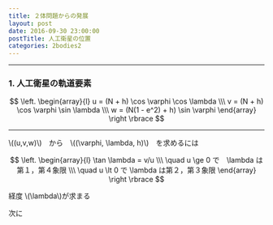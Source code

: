 ```yaml
---
title: ２体問題からの発展
layout: post
date: 2016-09-30 23:00:00
postTitle: 人工衛星の位置
categories: 2bodies2
---
```


-------

### 1. 人工衛星の軌道要素

<div id="canvas01"></div>


$$
\left.
\begin{array}{l}
u = (N + h) \cos \varphi \cos \lambda \\\
v = (N + h) \cos \varphi \sin \lambda \\\
w = (N(1 - e^2) + h) \sin \varphi
\end{array}
\right
\rbrace
$$

-------

\\((u,v,w)\\)　から　\\((\varphi, \lambda, h)\\)　を求めるには

$$
\left.
\begin{array}{l}
\tan \lambda = v/u \\\
\quad u \ge 0 で　\lambda は第１，第４象限 \\\
\quad u \lt 0 で \lambda は第２，第３象限
\end{array}
\right
\rbrace
$$

経度 \\(\lambda\\)が求まる

次に









<script src="//code.jquery.com/jquery-1.11.3.js"></script>
<script src="{{site.url}}/js/three.js"></script>
<script src="{{site.url}}/js/celestial-calc.js"></script>
<script src="https://dl.dropboxusercontent.com/u/3587259/Code/Threejs/OrbitControls.js"></script>
<script src="http://d3js.org/d3.v3.js"></script>
<script src="{{site.url}}/js/d3draws.js"></script>
<script type="text/javascript" src="http://cdn.mathjax.org/mathjax/latest/MathJax.js?config=TeX-AMS-MML_SVG"></script>
<script src="https://cdn.rawgit.com/google/code-prettify/master/loader/run_prettify.js?skin=sons-of-obsidian"></script>
<script type="text/javascript">
var $window = $(window)
  // make code pretty
  $('pre').addClass('prettyprint');
  $('pre').css({"background":"#111",
                 "font-size":"1.05em",
                    "border":"0px"}
                );
  $('code').css({"font-size":"1.05em","color":"#f00"});
  $('canvas').css({"background":"#fff"});

var height = 600,
    width  = 700;
var pi2 = Math.PI * 2;
var pi = Math.PI;
var aDegree = Math.PI / 180;
var decStep = Math.PI / 18;

function Point3d(x,y,z,label, r){
  this.x = x;
  this.y = y;
  this.z = z;
  this.label = label;
  this.r = r;
};
  // variables
  var sphereRadius = 200,
      earthRadius = 150,
      axisLength = sphereRadius * 1.3;

  // point material
  var pointMaterial = new THREE.MeshLambertMaterial( {
    color: 0xffffff
  } );
  var pointGeometry = new THREE.SphereGeometry( 4, 32, 32 );


/**
   地球上の位置
          　　　　**/

var proc1 = function(){

  // シーン追加
  var scene = new THREE.Scene();
  // カメラを追加
  var camera = new THREE.OrthographicCamera(  width / - 2, width / 2, height / 2, height / - 2, 1, 10000 );
  camera.position.y = -1000;

  // ライト追加
  var ambLight = new THREE.AmbientLight(0xffff00, 1.0);
  scene.add(ambLight);

   // renderer 追加
  var renderer = new THREE.WebGLRenderer();
  renderer.setSize( width, height );
  document.getElementById("canvas01").appendChild( renderer.domElement );
  // control追加
  controls = new THREE.OrbitControls(camera, renderer.domElement);
  
  // グループ追加
  var group = new THREE.Group();
 
   // ** Celestial Sphere ******
  var sphereGeo = new THREE.SphereGeometry( sphereRadius, 32, 32 );
  var sphereMat = new THREE.MeshLambertMaterial( {
    color: 0xffff00,
    transparent: true,
    opacity: 0.3
  } );
  // celestial sphere
  var sphere = new THREE.Mesh( sphereGeo, sphereMat );
  group.add( sphere );

  /* 
      Points 
              */

  // points data 
  var pointsData = [];

  // Origin
  pointsData.push(new Point3d( 0, 0, 0, "C" ));
  // North Pole
  pointsData.push(new Point3d( 0, 0, sphereRadius, "P" ));
  // South Pole
  pointsData.push(new Point3d( 0, 0, -sphereRadius, "P'" ));
  pointsData.push(new Point3d( sphereRadius, 0, 0, "γ" ));
/*
  // point G
  var lambda = aDegree * -30;
  var psi = aDegree * 45;
  var x = sphereRadius*Math.cos(psi);
  var y = 0;
  var z = sphereRadius*Math.sin(psi);

  var x_G = x*Math.cos(lambda) - y*Math.sin(lambda);
  var y_G = x*Math.sin(lambda) + y*Math.cos(lambda);
  var z_G = z;
  pointsData.push(new Point3d(x_G, y_G, z_G, "G"));

  // point G1
  var lambda = aDegree * -30;
  var psi = aDegree * 0;
  var x = sphereRadius*Math.cos(psi);
  var y = 0;
  var z = sphereRadius*Math.sin(psi);

  var x_G1 = x*Math.cos(lambda) - y*Math.sin(lambda);
  var y_G1 = x*Math.sin(lambda) + y*Math.cos(lambda);
  var z_G1 = z;
  pointsData.push(new Point3d(x_G1, y_G1, z_G1, null));

  // point X
  var r = sphereRadius * 1.2;
  var lambda = aDegree * 90;
  var psi = aDegree * 55;
  var x = r*Math.cos(psi);
  var y = 0;
  var z = r*Math.sin(psi);

  var x_X = x*Math.cos(lambda) - y*Math.sin(lambda);
  var y_X = x*Math.sin(lambda) + y*Math.cos(lambda);
  var z_X = z;
  pointsData.push(new Point3d(x_X, y_X, z_X, "X"));

  // point A
  var r = sphereRadius;
  var lambda = aDegree * 90;
  var psi = aDegree * 0;
  var x = r*Math.cos(psi);
  var y = 0;
  var z = r*Math.sin(psi);

  var x_A = x*Math.cos(lambda) - y*Math.sin(lambda);
  var y_A = x*Math.sin(lambda) + y*Math.cos(lambda);
  var z_A = z;
  pointsData.push(new Point3d(x_A, y_A, z_A, "A"));

  // point K
  var x_K = 0;
  var y_K = 0;
  var z_K = -60;
  pointsData.push(new Point3d(x_K, y_K, z_K, "K"));

  // point J
  var x_J = 0;
  var y_J = 40 / Math.tan(aDegree*52);
  var z_J = 0;
  pointsData.push(new Point3d(x_J, y_J, z_J, "J"));

  // point H
  var r = sphereRadius;
  var lambda = aDegree * 90;
  var psi = aDegree * 54;
  var x = r*Math.cos(psi);
  var y = 0;
  var z = r*Math.sin(psi);

  var x_H = x*Math.cos(lambda) - y*Math.sin(lambda);
  var y_H = x*Math.sin(lambda) + y*Math.cos(lambda);
  var z_H = z;
  pointsData.push(new Point3d(x_H, y_H, z_H, "H"));
*/
  //  Draw points 
  for (var i = 0; i < pointsData.length; i++) {

    var r = (pointsData[i].r==undefined)?4:pointsData[i].r;
    var pointGeometry = new THREE.SphereGeometry( r, 32, 32 );

    if (r) {

      var x = pointsData[i].x;
      var y = pointsData[i].y;
      var z = pointsData[i].z;
 
      var pointMesh = new THREE.Mesh( pointGeometry, pointMaterial );
      pointMesh.position.set(x, y, z) ; 

      group.add(pointMesh);
    }

  };

  /* *** Lines  ***** */

  // ********* 赤道 ***********
  material = new THREE.MeshLambertMaterial( {
    color: 0xff0000
  } );
  var equator = new THREE.Geometry();
    
  var theta = aDegree*0;
  var r = sphereRadius;

  for (var j=0; j<=pi2; j+=aDegree){
      var x = r*Math.cos(j);
      var y = r*Math.sin(j);
      var z = 0;//r*Math.sin(j);

      var x_e = x;
      var y_e = y * Math.cos(theta) + z * Math.sin(theta);;
      var z_e = y * Math.sin(theta) + z * Math.cos(theta);
      equator.vertices.push(
        new THREE.Vector3( x_e, y_e, z_e )
      );
  };
  var equatorLine = new THREE.Line( equator, material );
  group.add( equatorLine );
/*

  // ******* G 子午線　********
  material = new THREE.MeshLambertMaterial( {
    color: 0xffffff
  } );

  var gMeridian = new THREE.Geometry();
  // point G
  var lambda = aDegree * -30;
 
  for (var psi=0; psi<=pi2; psi+=aDegree){
    
    var x_ = sphereRadius*Math.cos(psi);
    var y_ = 0;
    var z_ = sphereRadius*Math.sin(psi);

    var x_mG = x_*Math.cos(lambda) - y_*Math.sin(lambda);
    var y_mG = x_*Math.sin(lambda) + y_*Math.cos(lambda);
    var z_mG = z_;
    gMeridian.vertices.push(
          new THREE.Vector3( x_mG, y_mG, z_mG )
        );
  };
  
  var gMeridianLine = new THREE.Line( gMeridian, material );
  group.add( gMeridianLine );

  // ******* X 子午線　********
  var xMeridian = new THREE.Geometry();
  var lambda = aDegree * 90;
 
  for (var psi=0; psi<=pi2; psi+=aDegree){
    
    var x_ = sphereRadius*Math.cos(psi);
    var y_ = 0;
    var z_ = sphereRadius*Math.sin(psi);

    var x_mG = x_*Math.cos(lambda) - y_*Math.sin(lambda);
    var y_mG = x_*Math.sin(lambda) + y_*Math.cos(lambda);
    var z_mG = z_;
    xMeridian.vertices.push(
          new THREE.Vector3( x_mG, y_mG, z_mG )
        );
  };
  
  var xMeridianLine = new THREE.Line( xMeridian, material );
  group.add( xMeridianLine );

  // 極軸
  var axis = new THREE.Geometry();
  axis.vertices.push(
     new THREE.Vector3( 0, 0, sphereRadius )
  );
  axis.vertices.push(
     new THREE.Vector3( 0, 0, -sphereRadius )
  );
  var axisLine = new THREE.Line( axis, material );
  group.add( axisLine );

  // O - G1
  var line = new THREE.Geometry();
  line.vertices.push(
     new THREE.Vector3( 0, 0, 0 )
  );

  line.vertices.push(
     new THREE.Vector3( x_G1, y_G1, z_G1 )
  );
  var lineLine = new THREE.Line( line, material );
  group.add( lineLine );

  // O - A
  var line = new THREE.Geometry();
  line.vertices.push(
     new THREE.Vector3( 0, 0, 0 )
  );

  line.vertices.push(
     new THREE.Vector3( x_A, y_A, z_A )
  );
  var lineLine = new THREE.Line( line, material );
  group.add( lineLine );

  // X - K
  var line = new THREE.Geometry();
  line.vertices.push(
     new THREE.Vector3( x_X, y_X, z_X )
  );

  line.vertices.push(
     new THREE.Vector3( x_K, y_K, z_K )
  );
  var lineLine = new THREE.Line( line, material );
  group.add( lineLine );

*/

  
 　// *** squares
  
  // Create a white basic material and activate the 'doubleSided' attribute.  
  var squareMaterial = new THREE.MeshBasicMaterial({ 
        color:0xFF00FF, 
        side:THREE.DoubleSide,
        transparent: true,
        opacity:0.2 
  }); 
  
  // 赤道面
  var r = sphereRadius * 1.5;
 
  var squareGeometry = new THREE.Geometry(); 
  squareGeometry.vertices.push(new THREE.Vector3( r, r , 0)); 
  squareGeometry.vertices.push(new THREE.Vector3( r, -r, 0)); 
  squareGeometry.vertices.push(new THREE.Vector3(-r, -r, 0)); 
  squareGeometry.vertices.push(new THREE.Vector3(-r, r , 0)); 
  squareGeometry.faces.push(new THREE.Face3(0, 1, 2)); 
  squareGeometry.faces.push(new THREE.Face3(0, 2, 3)); 
 
  // Create a mesh and insert the geometry and the material. Translate the whole mesh 
  // by 1.5 on the x axis and by 4 on the z axis and add the mesh to the scene. 
  var squareMesh = new THREE.Mesh(squareGeometry, squareMaterial); 
  group.add(squareMesh); 

  //  X 子午面
  // Create a white basic material and activate the 'doubleSided' attribute.  
  squareMaterial = new THREE.MeshBasicMaterial({ 
        color:0xff00ff, 
        side:THREE.DoubleSide,
        transparent: true,
        opacity:0.4 
  }); 
  var squareGeometry = new THREE.Geometry(); 
  squareGeometry.vertices.push(new THREE.Vector3( 0, 0 , r)); 
  squareGeometry.vertices.push(new THREE.Vector3( 0, 0, -r)); 
  squareGeometry.vertices.push(new THREE.Vector3(0, r, -r)); 
  squareGeometry.vertices.push(new THREE.Vector3(0, r , r)); 
  squareGeometry.faces.push(new THREE.Face3(0, 1, 2)); 
  squareGeometry.faces.push(new THREE.Face3(0, 2, 3)); 
 
  // Create a mesh and insert the geometry and the material. Translate the whole mesh 
  // by 1.5 on the x axis and by 4 on the z axis and add the mesh to the scene. 
  var squareMesh = new THREE.Mesh(squareGeometry, squareMaterial); 
  //group.add(squareMesh); 

  // **** 文字 *****
  pointsData.push( new Point3d( 0, 0, sphereRadius*1.2, "λ" ));
  // Omega
  var r = sphereRadius/2;
  var lambda = aDegree * 90;
  var psi = aDegree * 25;
  var x = r*Math.cos(psi);
  var y = 0;
  var z = r*Math.sin(psi);

  var x_Omega = x*Math.cos(lambda) - y*Math.sin(lambda);
  var y_Omega = x*Math.sin(lambda) + y*Math.cos(lambda);
  var z_Omega = z;
  pointsData.push( new Point3d( x_Omega, y_Omega, z_Omega, "Ω" ));


  var loader = new THREE.FontLoader();
  var font;
  loader.load( '{{site.url}}/fonts/helvetiker_regular.typeface.json',   
    function ( response ) {
      font = response;
      
      // 点ラベル表示
      material = new THREE.MeshPhongMaterial( { color: 0xffffff } );
      for (var i = 0; i < pointsData.length; i++) {
        if (pointsData[i].label!=null){

        var textGeo = new THREE.TextGeometry( pointsData[i].label, {
          font: font,
          size: 13,
          height: 5
        });    
        var textMesh1 = new THREE.Mesh( textGeo, material );

        textMesh1.position.x = 1.1*pointsData[i].x; 
        textMesh1.position.y = 1.1*pointsData[i].y;
        textMesh1.position.z = 1.1*pointsData[i].z;

        textMesh1.rotation.x = aDegree * 90 ;
        textMesh1.rotation.y = aDegree * 130 ;

        var theta_ = Math.asin(pointsData[i].y/sphereRadius);

 //       textMesh1.rotation.y = theta_ + 3* aDegree * 30;
 
        group.add(textMesh1);
        } 

      };
       
  });

  group.rotation.x = aDegree*30;
  group.rotation.z = -aDegree*130;
/*
  group.rotation.y = aDegree*0;
*/
  scene.add( group );
  
  function render() {
    requestAnimationFrame( render );

    renderer.render( scene, camera );

    controls.update();
  }

  render();
}

proc1();

</script>